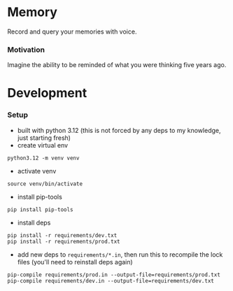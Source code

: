 # Memory
Record and query your memories with voice.

### Motivation
Imagine the ability to be reminded of what you were thinking five years ago.

# Development

### Setup
- built with python 3.12 (this is not forced by any deps to my knowledge, just starting fresh)
- create virtual env
```
python3.12 -m venv venv
```
- activate venv
```
source venv/bin/activate
```
- install pip-tools
```
pip install pip-tools
```
- install deps
```
pip install -r requirements/dev.txt
pip install -r requirements/prod.txt
```
- add new deps to `requirements/*.in`, then run this to recompile the lock files (you'll need to reinstall deps again)
```
pip-compile requirements/prod.in --output-file=requirements/prod.txt
pip-compile requirements/dev.in --output-file=requirements/dev.txt
```
